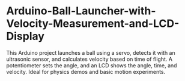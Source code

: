 # Arduino-Ball-Launcher-with-Velocity-Measurement-and-LCD-Display
This Arduino project launches a ball using a servo, detects it with an ultrasonic sensor, and calculates velocity based on time of flight. A potentiometer sets the angle, and an LCD shows the angle, time, and velocity. Ideal for physics demos and basic motion experiments.
